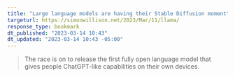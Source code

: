 ```yaml
---
title: "Large language models are having their Stable Diffusion moment"
targeturl: https://simonwillison.net/2023/Mar/11/llama/ 
response_type: bookmark
dt_published: "2023-03-14 10:43"
dt_updated: "2023-03-14 10:43 -05:00"
---
```


> The race is on to release the first fully open language model that gives people ChatGPT-like capabilities on their own devices.